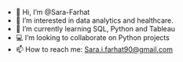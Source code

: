 - 👋 Hi, I’m @Sara-Farhat
- 👀 I’m interested in data analytics and healthcare.
- 🌱 I’m currently learning SQL, Python and Tableau
- 💻 I’m looking to collaborate on Python projects
- 📫 How to reach me: Sara.i.farhat90@gmail.com

<!---
Sara-Farhat/Sara-Farhat is a ✨ special ✨ repository because its `README.md` (this file) appears on your GitHub profile.
You can click the Preview link to take a look at your changes.
--->
